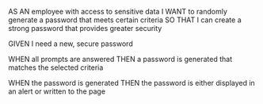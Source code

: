AS AN employee with access to sensitive data
I WANT to randomly generate a password that meets certain criteria
SO THAT I can create a strong password that provides greater security

GIVEN I need a new, secure password
 
WHEN all prompts are answered THEN a password is generated that matches the selected criteria

WHEN the password is generated THEN the password is either displayed in an alert or written to the page 
